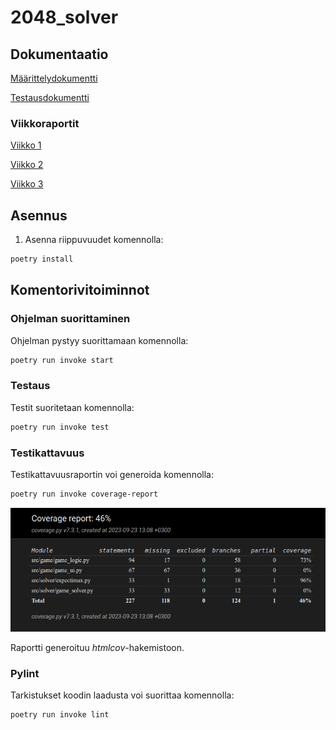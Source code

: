 # 2048_solver

## Dokumentaatio
[Määrittelydokumentti](https://github.com/Kappe01/2048_solver/blob/main/Dokumentaatio/maarittelydokumentti.md)

[Testausdokumentti](https://github.com/Kappe01/2048_solver/blob/main/Dokumentaatio/testaus_dokementti.md)

### Viikkoraportit
[Viikko 1](https://github.com/Kappe01/2048_solver/blob/main/Dokumentaatio/viikkoraportti_1.md)

[Viikko 2](https://github.com/Kappe01/2048_solver/blob/main/Dokumentaatio/viikkoraportti_2.md)

[Viikko 3](https://github.com/Kappe01/2048_solver/blob/main/Dokumentaatio/viikkoraportti_3.md)

## Asennus

1. Asenna riippuvuudet komennolla:
```bash
poetry install
```

## Komentorivitoiminnot

### Ohjelman suorittaminen

Ohjelman pystyy suorittamaan komennolla:

```bash
poetry run invoke start
```

### Testaus

Testit suoritetaan komennolla:

```bash
poetry run invoke test
```

### Testikattavuus

Testikattavuusraportin voi generoida komennolla:

```bash
poetry run invoke coverage-report
```
![Testikattavuus](https://github.com/Kappe01/2048_solver/blob/main/Dokumentaatio/testikattavuus_3.png)

Raportti generoituu _htmlcov_-hakemistoon.

### Pylint

Tarkistukset koodin laadusta voi suorittaa komennolla:

```bash
poetry run invoke lint
```


